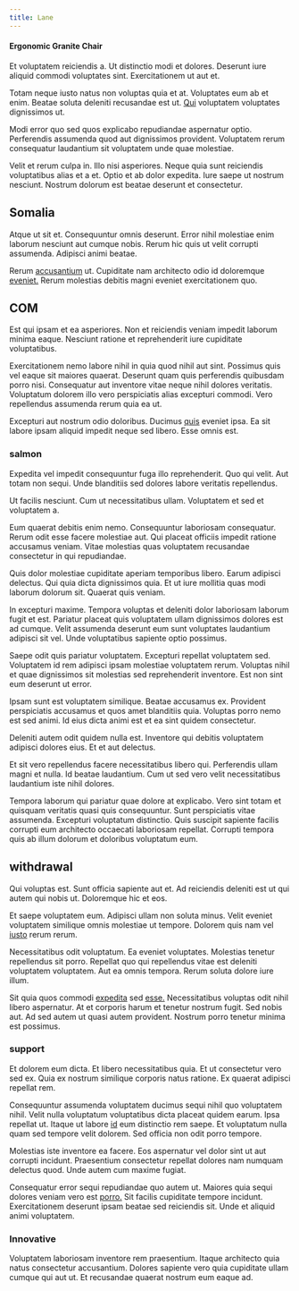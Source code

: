 ```yaml
---
title: Lane
---
```


#### Ergonomic Granite Chair

Et voluptatem reiciendis a. Ut distinctio modi et dolores. Deserunt iure aliquid commodi voluptates sint. Exercitationem ut aut et.

Totam neque iusto natus non voluptas quia et at. Voluptates eum ab et enim. Beatae soluta deleniti recusandae est ut. [Qui](/earum/quo/dolorem/assurance_blue_archive.md) voluptatem voluptates dignissimos ut.

Modi error quo sed quos explicabo repudiandae aspernatur optio. Perferendis assumenda quod aut dignissimos provident. Voluptatem rerum consequatur laudantium sit voluptatem unde quae molestiae.

Velit et rerum culpa in. Illo nisi asperiores. Neque quia sunt reiciendis voluptatibus alias et a et. Optio et ab dolor expedita. Iure saepe ut nostrum nesciunt. Nostrum dolorum est beatae deserunt et consectetur.

## Somalia

Atque ut sit et. Consequuntur omnis deserunt. Error nihil molestiae enim laborum nesciunt aut cumque nobis. Rerum hic quis ut velit corrupti assumenda. Adipisci animi beatae.

Rerum [accusantium](/facere/saint_lucia.md) ut. Cupiditate nam architecto odio id doloremque [eveniet.](/sit/cambridgeshire_protocol.md) Rerum molestias debitis magni eveniet exercitationem quo.

## COM

Est qui ipsam et ea asperiores. Non et reiciendis veniam impedit laborum minima eaque. Nesciunt ratione et reprehenderit iure cupiditate voluptatibus.

Exercitationem nemo labore nihil in quia quod nihil aut sint. Possimus quis vel eaque sit maiores quaerat. Deserunt quam quis perferendis quibusdam porro nisi. Consequatur aut inventore vitae neque nihil dolores veritatis. Voluptatum dolorem illo vero perspiciatis alias excepturi commodi. Vero repellendus assumenda rerum quia ea ut.

Excepturi aut nostrum odio doloribus. Ducimus [quis](/sit/representative_systems.md) eveniet ipsa. Ea sit labore ipsam aliquid impedit neque sed libero. Esse omnis est.

### salmon

Expedita vel impedit consequuntur fuga illo reprehenderit. Quo qui velit. Aut totam non sequi. Unde blanditiis sed dolores labore veritatis repellendus.

Ut facilis nesciunt. Cum ut necessitatibus ullam. Voluptatem et sed et voluptatem a.

Eum quaerat debitis enim nemo. Consequuntur laboriosam consequatur. Rerum odit esse facere molestiae aut. Qui placeat officiis impedit ratione accusamus veniam. Vitae molestias quas voluptatem recusandae consectetur in qui repudiandae.

Quis dolor molestiae cupiditate aperiam temporibus libero. Earum adipisci delectus. Qui quia dicta dignissimos quia. Et ut iure mollitia quas modi laborum dolorum sit. Quaerat quis veniam.

In excepturi maxime. Tempora voluptas et deleniti dolor laboriosam laborum fugit et est. Pariatur placeat quis voluptatem ullam dignissimos dolores est ad cumque. Velit assumenda deserunt eum sunt voluptates laudantium adipisci sit vel. Unde voluptatibus sapiente optio possimus.

Saepe odit quis pariatur voluptatem. Excepturi repellat voluptatem sed. Voluptatem id rem adipisci ipsam molestiae voluptatem rerum. Voluptas nihil et quae dignissimos sit molestias sed reprehenderit inventore. Est non sint eum deserunt ut error.

Ipsam sunt est voluptatem similique. Beatae accusamus ex. Provident perspiciatis accusamus et quos amet blanditiis quia. Voluptas porro nemo est sed animi. Id eius dicta animi est et ea sint quidem consectetur.

Deleniti autem odit quidem nulla est. Inventore qui debitis voluptatem adipisci dolores eius. Et et aut delectus.

Et sit vero repellendus facere necessitatibus libero qui. Perferendis ullam magni et nulla. Id beatae laudantium. Cum ut sed vero velit necessitatibus laudantium iste nihil dolores.

Tempora laborum qui pariatur quae dolore at explicabo. Vero sint totam et quisquam veritatis quasi quis consequuntur. Sunt perspiciatis vitae assumenda. Excepturi voluptatum distinctio. Quis suscipit sapiente facilis corrupti eum architecto occaecati laboriosam repellat. Corrupti tempora quis ab illum dolorum et doloribus voluptatum eum.

## withdrawal

Qui voluptas est. Sunt officia sapiente aut et. Ad reiciendis deleniti est ut qui autem qui nobis ut. Doloremque hic et eos.

Et saepe voluptatem eum. Adipisci ullam non soluta minus. Velit eveniet voluptatem similique omnis molestiae ut tempore. Dolorem quis nam vel [iusto](/quas/back_end_customizable_core.md) rerum rerum.

Necessitatibus odit voluptatum. Ea eveniet voluptates. Molestias tenetur repellendus sit porro. Repellat quo qui repellendus vitae est deleniti voluptatem voluptatem. Aut ea omnis tempora. Rerum soluta dolore iure illum.

Sit quia quos commodi [expedita](/dolore/odio/neque/multi_layered_5th_generation.md) sed [esse.](/dolore/odio/neque/libero/grey.md) Necessitatibus voluptas odit nihil libero aspernatur. At et corporis harum et tenetur nostrum fugit. Sed nobis aut. Ad sed autem ut quasi autem provident. Nostrum porro tenetur minima est possimus.

### support

Et dolorem eum dicta. Et libero necessitatibus quia. Et ut consectetur vero sed ex. Quia ex nostrum similique corporis natus ratione. Ex quaerat adipisci repellat rem.

Consequuntur assumenda voluptatem ducimus sequi nihil quo voluptatem nihil. Velit nulla voluptatum voluptatibus dicta placeat quidem earum. Ipsa repellat ut. Itaque ut labore [id](/facere/odit/place_calculate.md) eum distinctio rem saepe. Et voluptatum nulla quam sed tempore velit dolorem. Sed officia non odit porro tempore.

Molestias iste inventore ea facere. Eos aspernatur vel dolor sint ut aut corrupti incidunt. Praesentium consectetur repellat dolores nam numquam delectus quod. Unde autem cum maxime fugiat.

Consequatur error sequi repudiandae quo autem ut. Maiores quia sequi dolores veniam vero est [porro.](/facere/adipisci/molestiae/ut/cliffs_generic_frozen_chair.md) Sit facilis cupiditate tempore incidunt. Exercitationem deserunt ipsam beatae sed reiciendis sit. Unde et aliquid animi voluptatem.

### Innovative

Voluptatem laboriosam inventore rem praesentium. Itaque architecto quia natus consectetur accusantium. Dolores sapiente vero quia cupiditate ullam cumque qui aut ut. Et recusandae quaerat nostrum eum eaque ad.
